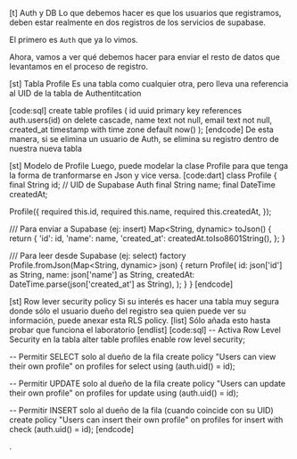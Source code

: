 [t] Auth y DB
Lo que debemos hacer es que los usuarios que registramos, deben estar realmente en dos registros de los servicios de supabase.

El primero es `Auth` que ya lo vimos.

Ahora, vamos a ver qué debemos hacer para enviar el resto de datos que levantamos en el proceso de registro.

[st] Tabla Profile
Es una tabla como cualquier otra, pero lleva una referencia al UID de la tabla de Authentitcation

[code:sql]
create table profiles (
  id uuid primary key references auth.users(id) on delete cascade,
  name text not null,
  email text not null,
  created_at timestamp with time zone default now()
);
[endcode]
De esta manera, si se elimina un usuario de Auth, se elimina su registro dentro de nuestra nueva tabla

[st] Modelo de Profile
Luego, puede modelar la clase Profile para que tenga la forma de tranformarse en Json y vice versa.
[code:dart]
class Profile {
  final String id; // UID de Supabase Auth
  final String name;
  final DateTime createdAt;

  Profile({
    required this.id,
    required this.name,
    required this.createdAt,
  });

  /// Para enviar a Supabase (ej: insert)
  Map<String, dynamic> toJson() {
    return {
      'id': id,
      'name': name,
      'created_at': createdAt.toIso8601String(),
    };
  }

  /// Para leer desde Supabase (ej: select)
  factory Profile.fromJson(Map<String, dynamic> json) {
    return Profile(
      id: json['id'] as String,
      name: json['name'] as String,
      createdAt: DateTime.parse(json['created_at'] as String),
    );
  }
}
[endcode]

[st] Row lever security policy
Si su interés es hacer una tabla muy segura donde sólo el usuario dueño del registro sea quien puede ver su información, puede anexar esta RLS policy.
[list]
Sólo añada esto hasta probar que funciona el laboratorio
[endlist]
[code:sql]
-- Activa Row Level Security en la tabla
alter table profiles enable row level security;

-- Permitir SELECT solo al dueño de la fila
create policy "Users can view their own profile"
on profiles for select
using (auth.uid() = id);

-- Permitir UPDATE solo al dueño de la fila
create policy "Users can update their own profile"
on profiles for update
using (auth.uid() = id);

-- Permitir INSERT solo al dueño de la fila (cuando coincide con su UID)
create policy "Users can insert their own profile"
on profiles for insert
with check (auth.uid() = id);
[endcode]


.